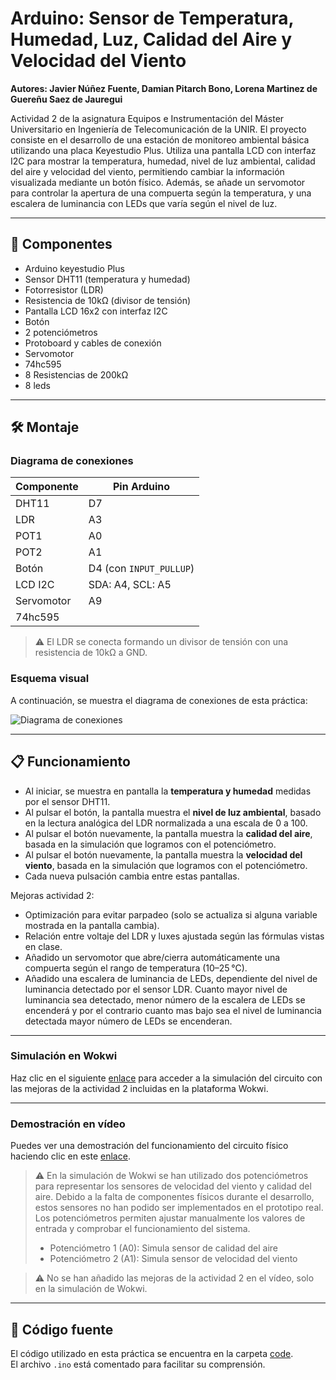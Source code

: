 # Arduino: Sensor de Temperatura, Humedad, Luz, Calidad del Aire y Velocidad del Viento

**Autores: Javier Núñez Fuente, Damian Pitarch Bono, Lorena Martinez de Guereñu Saez de Jauregui**

Actividad 2 de la asignatura Equipos e Instrumentación del Máster Universitario en Ingeniería de Telecomunicación de la UNIR.
El proyecto consiste en el desarrollo de una estación de monitoreo ambiental básica utilizando una placa Keyestudio Plus.
Utiliza una pantalla LCD con interfaz I2C para mostrar la temperatura, humedad, nivel de luz ambiental, calidad del aire y velocidad del viento, permitiendo cambiar la información visualizada mediante un botón físico. Además, se añade un servomotor para controlar la apertura de una compuerta según la temperatura, y una escalera de luminancia con LEDs que varía según el nivel de luz.

---

## 🔧 Componentes

- Arduino keyestudio Plus
- Sensor DHT11 (temperatura y humedad)
- Fotorresistor (LDR)
- Resistencia de 10kΩ (divisor de tensión)
- Pantalla LCD 16x2 con interfaz I2C
- Botón
- 2 potenciómetros
- Protoboard y cables de conexión
- Servomotor
- 74hc595
- 8 Resistencias de 200kΩ
- 8 leds

---

## 🛠️ Montaje

### Diagrama de conexiones

| Componente | Pin Arduino |
|------------|-------------|
| DHT11      | D7          |
| LDR        | A3          |
| POT1       | A0          |
| POT2       | A1          |
| Botón      | D4 (con `INPUT_PULLUP`) |
| LCD I2C    | SDA: A4, SCL: A5 |
| Servomotor | A9 |
| 74hc595    | 


> ⚠️ El LDR se conecta formando un divisor de tensión con una resistencia de 10kΩ a GND.

### Esquema visual

A continuación, se muestra el diagrama de conexiones de esta práctica:

![Diagrama de conexiones](https://github.com/user-attachments/assets/3c31a3c8-d40d-4864-a839-e78fe061486d)

---

## 📋 Funcionamiento

- Al iniciar, se muestra en pantalla la **temperatura y humedad** medidas por el sensor DHT11.
- Al pulsar el botón, la pantalla muestra el **nivel de luz ambiental**, basado en la lectura analógica del LDR normalizada a una escala de 0 a 100.
- Al pulsar el botón nuevamente, la pantalla muestra la **calidad del aire**, basada en la simulación que logramos con el potenciómetro.
- Al pulsar el botón nuevamente, la pantalla muestra la **velocidad del viento**, basada en la simulación que logramos con el potenciómetro.
- Cada nueva pulsación cambia entre estas pantallas.

Mejoras actividad 2:

- Optimización para evitar parpadeo (solo se actualiza si alguna variable mostrada en la pantalla cambia).
- Relación entre voltaje del LDR y luxes ajustada según las fórmulas vistas en clase. 
- Añadido un servomotor que abre/cierra automáticamente una compuerta según el rango de temperatura (10–25 °C).
- Añadido una escalera de luminancia de LEDs, dependiente del nivel de luminancia detectado por el sensor LDR. Cuanto mayor nivel de luminancia sea detectado, menor número de la escalera de LEDs se encenderá y por el contrario cuanto mas bajo sea el nivel de luminancia detectada mayor número de LEDs se encenderan. 
---

### Simulación en Wokwi

Haz clic en el siguiente [enlace](https://wokwi.com/projects/432589094518943745) para acceder a la simulación del circuito con las mejoras de la actividad 2 incluidas en la plataforma Wokwi.
   
---

### Demostración en vídeo

Puedes ver una demostración del funcionamiento del circuito físico haciendo clic en este [enlace](demo_video.mp4).

> ⚠️ En la simulación de Wokwi se han utilizado dos potenciómetros para representar los sensores de velocidad del viento y calidad del aire. Debido a la falta de componentes físicos durante el desarrollo, estos sensores no han podido ser implementados en el prototipo real. Los potenciómetros permiten ajustar manualmente los valores de entrada y comprobar el funcionamiento del sistema.
>
>- Potenciómetro 1 (A0): Simula sensor de calidad del aire
>- Potenciómetro 2 (A1): Simula sensor de velocidad del viento

> ⚠️ No se han añadido las mejoras de la actividad 2 en el vídeo, solo en la simulación de Wokwi.

---

## 💾 Código fuente

El código utilizado en esta práctica se encuentra en la carpeta [code](/code/code.ino).  
El archivo `.ino` está comentado para facilitar su comprensión.
